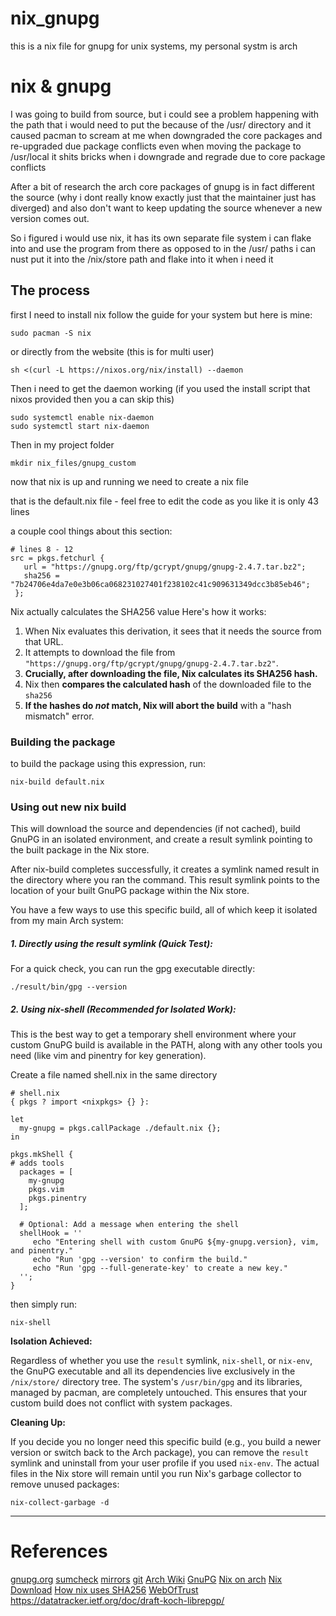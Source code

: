 # nix_gnupg
this is a nix file for gnupg for unix systems, my personal systm is arch


# nix & gnupg
I was going to build from source, but i could see a problem happening with the path that i would need to put the because of the /usr/ directory and it caused pacman to scream at me when downgraded the core packages and re-upgraded due package conflicts
even when moving the package to /usr/local it shits bricks when i downgrade and regrade due to core package conflicts

After a bit of research the arch core packages of gnupg is in fact different the source (why i dont really know exactly just that the maintainer just has diverged) and also don't want to keep updating the source whenever a new version comes out.

So i figured i would use nix, it has its own separate file system i can flake into and use the program from there as opposed to in the /usr/ paths i can nust put it into the /nix/store path and flake into it when i need it

## The process
first I need to install nix
follow the guide for your system but here is mine:
```
sudo pacman -S nix
```
or directly from the website (this is for multi user)
```
sh <(curl -L https://nixos.org/nix/install) --daemon  
```

Then i need to get the daemon working (if you used the install script that nixos provided then you a can skip this)
```
sudo systemctl enable nix-daemon          
sudo systemctl start nix-daemon
```

Then in my project folder
```
mkdir nix_files/gnupg_custom
```

now that nix is up and running we need to create a nix file

that is the default.nix file - feel free to edit the code as you like it is only 43 lines

 a couple cool things about this section:
 ```
# lines 8 - 12
src = pkgs.fetchurl {
    url = "https://gnupg.org/ftp/gcrypt/gnupg/gnupg-2.4.7.tar.bz2";
    sha256 = "7b24706e4da7e0e3b06ca068231027401f238102c41c909631349dcc3b85eb46";
  };
``` 
Nix actually calculates the SHA256 value
Here's how it works:
1. When Nix evaluates this derivation, it sees that it needs the source from that URL.
2. It attempts to download the file from `"https://gnupg.org/ftp/gcrypt/gnupg/gnupg-2.4.7.tar.bz2"`.
3. **Crucially, after downloading the file, Nix calculates its SHA256 hash.**
4. Nix then **compares the calculated hash** of the downloaded file to the `sha256` 
5. **If the hashes do _not_ match, Nix will abort the build** with a "hash mismatch" error.


### Building the package
to build the package using this expression, run:
```
nix-build default.nix
```
### Using out new nix build

This will download the source and dependencies (if not cached), build GnuPG in an isolated environment, and create a result symlink pointing to the built package in the Nix store.

After nix-build completes successfully, it creates a symlink named result in the directory where you ran the command. This result symlink points to the location of your built GnuPG package within the Nix store.

You have a few ways to use this specific build, all of which keep it isolated from my main Arch system:

##### 1. Directly using the result symlink (Quick Test):
For a quick check, you can run the gpg executable directly:
```
./result/bin/gpg --version
```

##### 2. Using nix-shell (Recommended for Isolated Work):
This is the best way to get a temporary shell environment where your custom GnuPG build is available in the PATH, along with any other tools you need (like vim and pinentry for key generation).

Create a file named shell.nix in the same directory

```
# shell.nix
{ pkgs ? import <nixpkgs> {} }:

let
  my-gnupg = pkgs.callPackage ./default.nix {};
in

pkgs.mkShell {
# adds tools
  packages = [
    my-gnupg      
    pkgs.vim      
    pkgs.pinentry 
  ];

  # Optional: Add a message when entering the shell
  shellHook = ''
     echo "Entering shell with custom GnuPG ${my-gnupg.version}, vim, and pinentry."
     echo "Run 'gpg --version' to confirm the build."
     echo "Run 'gpg --full-generate-key' to create a new key."
  '';
}
```
then simply run:
```
nix-shell
```


**Isolation Achieved:**

Regardless of whether you use the `result` symlink, `nix-shell`, or `nix-env`, the GnuPG executable and all its dependencies live exclusively in the `/nix/store/` directory tree. The system's `/usr/bin/gpg` and its libraries, managed by pacman, are completely untouched. This ensures that your custom build does not conflict with system packages.


**Cleaning Up:**

If you decide you no longer need this specific build (e.g., you build a newer version or switch back to the Arch package), you can remove the `result` symlink and uninstall from your user profile if you used `nix-env`. The actual files in the Nix store will remain until you run Nix's garbage collector to remove unused packages:
```
nix-collect-garbage -d 
```


---
# References
[gnupg.org](gnupg.org)
	[sumcheck](https://gnupg.org/download/integrity_check.html)
	[mirrors](https://gnupg.org/download/mirrors.html)
	[git](https://gnupg.org/download/git.html)
[Arch Wiki](https://wiki.archlinux.org)
	[GnuPG](https://wiki.archlinux.org/title/GnuPG)
	[Nix on arch](https://wiki.archlinux.org/title/Nix)
[Nix](nixos.org)
	[Download](https://nixos.org/download/#download-nix)
	[How nix uses SHA256](https://ryantm.github.io/nixpkgs/builders/fetchers/)
[WebOfTrust](https://en.wikipedia.org/wiki/Web_of_trust)
https://datatracker.ietf.org/doc/draft-koch-librepgp/



